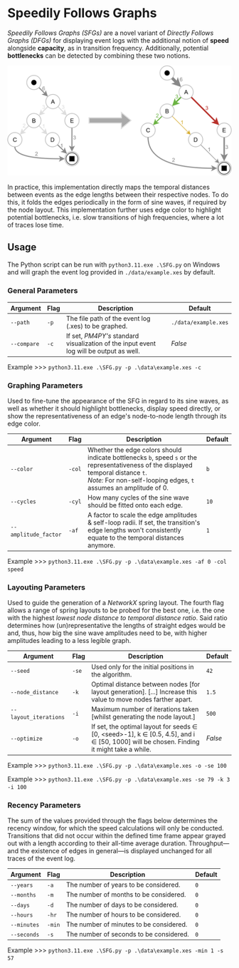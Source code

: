 # Speedily Follows Graphs

_Speedily Follows Graphs (SFGs)_ are a novel variant of _Directly Follows Graphs (DFGs)_ for displaying event logs with the additional notion of **speed** alongside **capacity**, as in transition frequency. Additionally, potential **bottlenecks** can be detected by combining these two notions.

![A mock up of how `./data/example.xes` might look as a DFG and as a SFG.](./imagery/teaser.png)

In practice, this implementation directly maps the temporal distances between events as the edge lengths between their respective nodes. To do this, it folds the edges periodically in the form of sine waves, if required by the node layout.
This implementation further uses edge color to highlight potential bottlenecks, i.e. slow transitions of high frequencies, where a lot of traces lose time.

## Usage
The Python script can be run with `python3.11.exe .\SFG.py` on Windows and will graph the event log provided in `./data/example.xes` by default.


### General Parameters
| Argument | Flag | Description | Default |
|-------|--------|---------|---------|
| `--path` | `-p` | The file path of the event log (.xes) to be graphed. | `./data/example.xes` |
| `--compare` | `-c` | If set, _PM4PY's_ standard visualization of the input event log will be output as well. | _False_ |

Example >>> `python3.11.exe .\SFG.py -p .\data\example.xes -c`


### Graphing Parameters

Used to fine-tune the appearance of the SFG in regard to its sine waves, as well as whether it should highlight bottlenecks, display speed directly, or show the representativeness of an edge's node-to-node length through its edge color.

| Argument | Flag | Description | Default |
|-------|--------|---------|---------|
| `--color` | `-col` | Whether the edge colors should indicate bottlenecks `b`, speed `s` or the representativeness of the displayed temporal distance `t`.<br>_Note:_ For non-self-looping edges, `t` assumes an amplitude of 0. | `b` |
| `--cycles` | `-cyl` | How many cycles of the sine wave should be fitted onto each edge. | `10` |
| `--amplitude_factor` | `-af` | A factor to scale the edge amplitudes & self-loop radii. If set, the transition's edge lengths won't consistently equate to the temporal distances anymore. | `1` |

Example >>> `python3.11.exe .\SFG.py -p .\data\example.xes -af 0 -col speed`


### Layouting Parameters

Used to guide the generation of a _NetworkX_ spring layout. The fourth flag allows a range of spring layouts to be probed for the best one, i.e. the one with the highest _lowest node distance to temporal distance ratio_. Said ratio determines how (un)representative the lengths of straight edges would be and, thus, how big the sine wave amplitudes need to be, with higher amplitudes leading to a less legible graph.

| Argument | Flag | Description | Default |
|-------|--------|---------|---------|
| `--seed` | `-se` | Used only for the initial positions in the algorithm. | `42` |
| `--node_distance` | `-k` | Optimal distance between nodes [for layout generation]. [...] Increase this value to move nodes farther apart. | `1.5` |
| `--layout_iterations` | `-i` | Maximum number of iterations taken [whilst generating the node layout.] | `500` |
| `--optimize` | `-o` | If set, the optimal layout for seeds ∈ [0, \<seed>-1], k ∈ [0.5, 4.5], and i ∈ [50, 1000] will be chosen. Finding it might take a while. | _False_ |

Example >>> `python3.11.exe .\SFG.py -p .\data\example.xes -o -se 100`

Example >>> `python3.11.exe .\SFG.py -p .\data\example.xes -se 79 -k 3 -i 100`


### Recency Parameters

The sum of the values provided through the flags below determines the recency window, for which the speed calculations will only be conducted. Transitions that did not occur within the defined time frame appear grayed out with a length according to their all-time average duration.
Throughput—and the existence of edges in general—is displayed unchanged for all traces of the event log.

| Argument | Flag | Description | Default |
|-------|--------|---------|---------|
| `--years` | `-a` | The number of years to be considered.  | `0` |
| `--months` | `-m` | The number of months to be considered. | `0` |
| `--days` | `-d` | The number of days to be considered.  | `0` |
| `--hours` | `-hr` | The number of hours to be considered. | `0` |
| `--minutes` | `-min` | The number of minutes to be considered.  | `0` |
| `--seconds` | `-s` | The number of seconds to be considered. | `0` |

Example >>> `python3.11.exe .\SFG.py -p .\data\example.xes -min 1 -s 57`
